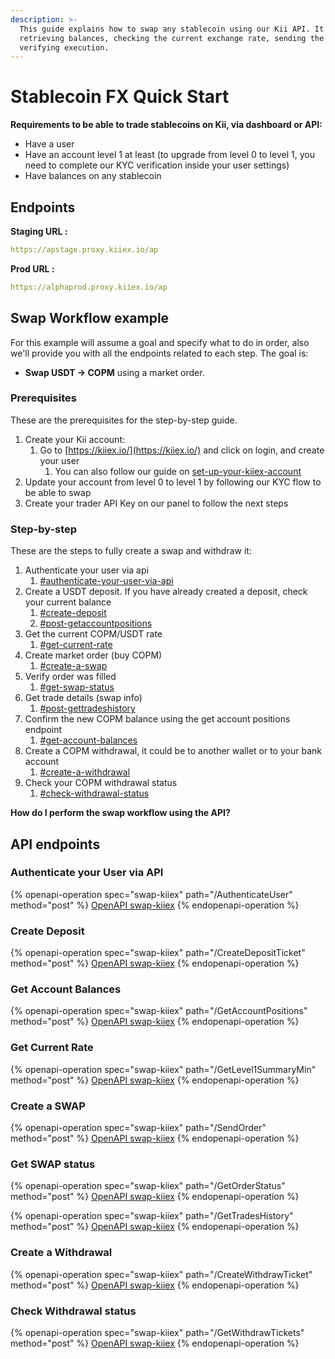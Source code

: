 ```yaml
---
description: >-
  This guide explains how to swap any stablecoin using our Kii API. It covers
  retrieving balances, checking the current exchange rate, sending the order and
  verifying execution.
---
```


# Stablecoin FX Quick Start

**Requirements to be able to trade stablecoins on Kii, via dashboard or API:**

* Have a user&#x20;
* Have an account level 1 at least (to upgrade from level 0 to level 1, you need to complete our KYC verification inside your user settings)&#x20;
* Have balances on any stablecoin

## Endpoints

**Staging URL :**&#x20;

```yaml
https://apstage.proxy.kiiex.io/ap
```

**Prod URL :**&#x20;

```yaml
https://alphaprod.proxy.kiiex.io/ap
```

## Swap Workflow example

For this example will assume a goal and specify what to do in order, also we'll provide you with all the endpoints related to each step. The goal is:

* **Swap USDT → COPM** using a market order.

### Prerequisites

These are the prerequisites for the step-by-step guide.

1. Create your Kii account:
   1. Go to [https://kiiex.io/](https://kiiex.io/) and click on login, and create your user
      1. You can also follow our guide on [set-up-your-kiiex-account](../set-up-your-kiiex-account/ "mention")
2. Update your account from level 0 to level 1 by following our KYC flow to be able to swap
3. Create your trader API Key on our panel to follow the next steps

### Step-by-step

These are the steps to fully create a swap and withdraw it:

1. Authenticate your user via api
   1. [#authenticate-your-user-via-api](./#authenticate-your-user-via-api "mention")
2. Create a USDT deposit. If you have already created a deposit, check your current balance
   1. [#create-deposit](./#create-deposit "mention")
   2. [#post-getaccountpositions](./#post-getaccountpositions "mention")
3. Get the current COPM/USDT rate
   1. [#get-current-rate](./#get-current-rate "mention")
4. Create market order (buy COPM)
   1. [#create-a-swap](./#create-a-swap "mention")
5. Verify order was filled
   1. [#get-swap-status](./#get-swap-status "mention")
6. Get trade details (swap info)
   1. [#post-gettradeshistory](./#post-gettradeshistory "mention")
7. Confirm the new COPM balance using the get account positions endpoint
   1. [#get-account-balances](./#get-account-balances "mention")
8. Create a COPM withdrawal, it could be to another wallet or to your bank account
   1. [#create-a-withdrawal](./#create-a-withdrawal "mention")
9. Check your COPM withdrawal status
   1. [#check-withdrawal-status](./#check-withdrawal-status "mention")

**How do I perform the swap workflow using the API?**

## API endpoints

### Authenticate your User via API

{% openapi-operation spec="swap-kiiex" path="/AuthenticateUser" method="post" %}
[OpenAPI swap-kiiex](https://gitbook-x-prod-openapi.4401d86825a13bf607936cc3a9f3897a.r2.cloudflarestorage.com/raw/35214ac23d9928896910cf1474dfa48f9fd7d2585cd1675c58f2332c1cf63386.txt?X-Amz-Algorithm=AWS4-HMAC-SHA256&X-Amz-Content-Sha256=UNSIGNED-PAYLOAD&X-Amz-Credential=dce48141f43c0191a2ad043a6888781c%2F20250825%2Fauto%2Fs3%2Faws4_request&X-Amz-Date=20250825T191814Z&X-Amz-Expires=172800&X-Amz-Signature=558c98e789e7f205dbe4ae09bbaf5b65a0b6059dabdea4af748073b5d4cc9f86&X-Amz-SignedHeaders=host&x-amz-checksum-mode=ENABLED&x-id=GetObject)
{% endopenapi-operation %}

### Create Deposit

{% openapi-operation spec="swap-kiiex" path="/CreateDepositTicket" method="post" %}
[OpenAPI swap-kiiex](https://gitbook-x-prod-openapi.4401d86825a13bf607936cc3a9f3897a.r2.cloudflarestorage.com/raw/35214ac23d9928896910cf1474dfa48f9fd7d2585cd1675c58f2332c1cf63386.txt?X-Amz-Algorithm=AWS4-HMAC-SHA256&X-Amz-Content-Sha256=UNSIGNED-PAYLOAD&X-Amz-Credential=dce48141f43c0191a2ad043a6888781c%2F20250825%2Fauto%2Fs3%2Faws4_request&X-Amz-Date=20250825T191814Z&X-Amz-Expires=172800&X-Amz-Signature=558c98e789e7f205dbe4ae09bbaf5b65a0b6059dabdea4af748073b5d4cc9f86&X-Amz-SignedHeaders=host&x-amz-checksum-mode=ENABLED&x-id=GetObject)
{% endopenapi-operation %}

### Get Account Balances

{% openapi-operation spec="swap-kiiex" path="/GetAccountPositions" method="post" %}
[OpenAPI swap-kiiex](https://gitbook-x-prod-openapi.4401d86825a13bf607936cc3a9f3897a.r2.cloudflarestorage.com/raw/35214ac23d9928896910cf1474dfa48f9fd7d2585cd1675c58f2332c1cf63386.txt?X-Amz-Algorithm=AWS4-HMAC-SHA256&X-Amz-Content-Sha256=UNSIGNED-PAYLOAD&X-Amz-Credential=dce48141f43c0191a2ad043a6888781c%2F20250825%2Fauto%2Fs3%2Faws4_request&X-Amz-Date=20250825T191814Z&X-Amz-Expires=172800&X-Amz-Signature=558c98e789e7f205dbe4ae09bbaf5b65a0b6059dabdea4af748073b5d4cc9f86&X-Amz-SignedHeaders=host&x-amz-checksum-mode=ENABLED&x-id=GetObject)
{% endopenapi-operation %}

### Get Current Rate

{% openapi-operation spec="swap-kiiex" path="/GetLevel1SummaryMin" method="post" %}
[OpenAPI swap-kiiex](https://gitbook-x-prod-openapi.4401d86825a13bf607936cc3a9f3897a.r2.cloudflarestorage.com/raw/35214ac23d9928896910cf1474dfa48f9fd7d2585cd1675c58f2332c1cf63386.txt?X-Amz-Algorithm=AWS4-HMAC-SHA256&X-Amz-Content-Sha256=UNSIGNED-PAYLOAD&X-Amz-Credential=dce48141f43c0191a2ad043a6888781c%2F20250825%2Fauto%2Fs3%2Faws4_request&X-Amz-Date=20250825T191814Z&X-Amz-Expires=172800&X-Amz-Signature=558c98e789e7f205dbe4ae09bbaf5b65a0b6059dabdea4af748073b5d4cc9f86&X-Amz-SignedHeaders=host&x-amz-checksum-mode=ENABLED&x-id=GetObject)
{% endopenapi-operation %}

### Create a SWAP

{% openapi-operation spec="swap-kiiex" path="/SendOrder" method="post" %}
[OpenAPI swap-kiiex](https://gitbook-x-prod-openapi.4401d86825a13bf607936cc3a9f3897a.r2.cloudflarestorage.com/raw/35214ac23d9928896910cf1474dfa48f9fd7d2585cd1675c58f2332c1cf63386.txt?X-Amz-Algorithm=AWS4-HMAC-SHA256&X-Amz-Content-Sha256=UNSIGNED-PAYLOAD&X-Amz-Credential=dce48141f43c0191a2ad043a6888781c%2F20250825%2Fauto%2Fs3%2Faws4_request&X-Amz-Date=20250825T191814Z&X-Amz-Expires=172800&X-Amz-Signature=558c98e789e7f205dbe4ae09bbaf5b65a0b6059dabdea4af748073b5d4cc9f86&X-Amz-SignedHeaders=host&x-amz-checksum-mode=ENABLED&x-id=GetObject)
{% endopenapi-operation %}

### Get SWAP status

{% openapi-operation spec="swap-kiiex" path="/GetOrderStatus" method="post" %}
[OpenAPI swap-kiiex](https://gitbook-x-prod-openapi.4401d86825a13bf607936cc3a9f3897a.r2.cloudflarestorage.com/raw/35214ac23d9928896910cf1474dfa48f9fd7d2585cd1675c58f2332c1cf63386.txt?X-Amz-Algorithm=AWS4-HMAC-SHA256&X-Amz-Content-Sha256=UNSIGNED-PAYLOAD&X-Amz-Credential=dce48141f43c0191a2ad043a6888781c%2F20250825%2Fauto%2Fs3%2Faws4_request&X-Amz-Date=20250825T191814Z&X-Amz-Expires=172800&X-Amz-Signature=558c98e789e7f205dbe4ae09bbaf5b65a0b6059dabdea4af748073b5d4cc9f86&X-Amz-SignedHeaders=host&x-amz-checksum-mode=ENABLED&x-id=GetObject)
{% endopenapi-operation %}

{% openapi-operation spec="swap-kiiex" path="/GetTradesHistory" method="post" %}
[OpenAPI swap-kiiex](https://gitbook-x-prod-openapi.4401d86825a13bf607936cc3a9f3897a.r2.cloudflarestorage.com/raw/35214ac23d9928896910cf1474dfa48f9fd7d2585cd1675c58f2332c1cf63386.txt?X-Amz-Algorithm=AWS4-HMAC-SHA256&X-Amz-Content-Sha256=UNSIGNED-PAYLOAD&X-Amz-Credential=dce48141f43c0191a2ad043a6888781c%2F20250825%2Fauto%2Fs3%2Faws4_request&X-Amz-Date=20250825T191814Z&X-Amz-Expires=172800&X-Amz-Signature=558c98e789e7f205dbe4ae09bbaf5b65a0b6059dabdea4af748073b5d4cc9f86&X-Amz-SignedHeaders=host&x-amz-checksum-mode=ENABLED&x-id=GetObject)
{% endopenapi-operation %}

### Create a Withdrawal

{% openapi-operation spec="swap-kiiex" path="/CreateWithdrawTicket" method="post" %}
[OpenAPI swap-kiiex](https://gitbook-x-prod-openapi.4401d86825a13bf607936cc3a9f3897a.r2.cloudflarestorage.com/raw/35214ac23d9928896910cf1474dfa48f9fd7d2585cd1675c58f2332c1cf63386.txt?X-Amz-Algorithm=AWS4-HMAC-SHA256&X-Amz-Content-Sha256=UNSIGNED-PAYLOAD&X-Amz-Credential=dce48141f43c0191a2ad043a6888781c%2F20250825%2Fauto%2Fs3%2Faws4_request&X-Amz-Date=20250825T191814Z&X-Amz-Expires=172800&X-Amz-Signature=558c98e789e7f205dbe4ae09bbaf5b65a0b6059dabdea4af748073b5d4cc9f86&X-Amz-SignedHeaders=host&x-amz-checksum-mode=ENABLED&x-id=GetObject)
{% endopenapi-operation %}

### Check Withdrawal status

{% openapi-operation spec="swap-kiiex" path="/GetWithdrawTickets" method="post" %}
[OpenAPI swap-kiiex](https://gitbook-x-prod-openapi.4401d86825a13bf607936cc3a9f3897a.r2.cloudflarestorage.com/raw/35214ac23d9928896910cf1474dfa48f9fd7d2585cd1675c58f2332c1cf63386.txt?X-Amz-Algorithm=AWS4-HMAC-SHA256&X-Amz-Content-Sha256=UNSIGNED-PAYLOAD&X-Amz-Credential=dce48141f43c0191a2ad043a6888781c%2F20250825%2Fauto%2Fs3%2Faws4_request&X-Amz-Date=20250825T191814Z&X-Amz-Expires=172800&X-Amz-Signature=558c98e789e7f205dbe4ae09bbaf5b65a0b6059dabdea4af748073b5d4cc9f86&X-Amz-SignedHeaders=host&x-amz-checksum-mode=ENABLED&x-id=GetObject)
{% endopenapi-operation %}
